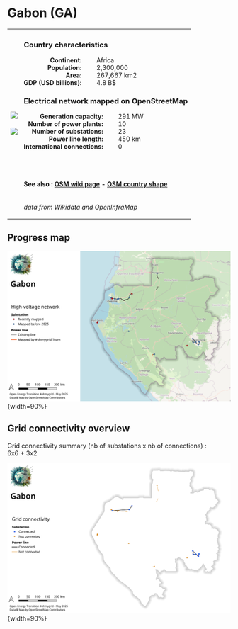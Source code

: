 # Gabon (GA)

<table width="90%">
<tr>
<td>
<img src="https://upload.wikimedia.org/wikipedia/commons/0/04/Flag_of_Gabon.svg" width="250">
<br><br>
<img src="https://upload.wikimedia.org/wikipedia/commons/b/bf/Gabon_%28orthographic_projection%29.svg" width="250"></td>
<td>
<h3>Country characteristics</h3>
<div style="display: inline-block;text-align:right;margin-right:30px;font-weight: bold;">
Continent:<br>Population:<br>Area:<br>GDP (USD billions):
</div>
<div style="display: inline-block;">
Africa<br>2,300,000<br>267,667 km2<br>4.8 B$
</div>
<h3>Electrical network mapped on OpenStreetMap</h3>
<div style="display: inline-block;text-align:right;margin-right:30px;font-weight: bold;">Generation capacity:<br>
Number of power plants:<br>
Number of substations:<br>
Power line length:<br>
International connections:<br>
</div>
<div style="display: inline-block;">291 MW<br>
10<br>
23<br>
450 km<br>
0<br>
</div>

<br><br><h4>See also :
<a href="https://wiki.openstreetmap.org/wiki/Power_networks/Gabon" target="_blank">OSM wiki page</a> -
<a href="https://openstreetmap.org/relation/192793" target="_blank">OSM country shape</a>
</h4>

<br><i>data from Wikidata and OpenInfraMap</i>
</td>
</tr>
</table>


## Progress map

![Map](../images/maps_countries/GA/high-voltage-network.png){width=90%}



## Grid connectivity overview

Grid connectivity summary (nb of substations x nb of connections) :<br>6x6 + 3x2

![Map](../images/maps_countries/GA/grid-connectivity.png){width=90%}

